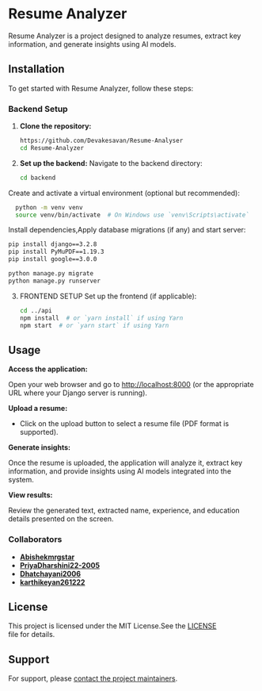 # Resume Analyzer

Resume Analyzer is a project designed to analyze resumes, extract key information, and generate insights using AI models.

## Installation

To get started with Resume Analyzer, follow these steps:

### Backend Setup

1. **Clone the repository:**
   ```bash
   https://github.com/Devakesavan/Resume-Analyser
   cd Resume-Analyzer
2. **Set up the backend:**
 Navigate to the backend directory:
   ```bash
   cd backend
   
 Create and activate a virtual environment (optional but recommended):
   ```bash
     python -m venv venv
     source venv/bin/activate  # On Windows use `venv\Scripts\activate`
```
 Install dependencies,Apply database migrations (if any) and start server:
  ```bash
pip install django==3.2.8
pip install PyMuPDF==1.19.3
pip install google==3.0.0

python manage.py migrate
python manage.py runserver
```
3. FRONTEND SETUP
   Set up the frontend (if applicable):
   ```bash
   cd ../api
   npm install  # or `yarn install` if using Yarn
   npm start  # or `yarn start` if using Yarn
    ```

## Usage

**Access the application:**

Open your web browser and go to [http://localhost:8000](http://localhost:8000) (or the appropriate URL where your Django server is running).

**Upload a resume:**

- Click on the upload button to select a resume file (PDF format is supported).

**Generate insights:**

Once the resume is uploaded, the application will analyze it, extract key information, and provide insights using AI models integrated into the system.

**View results:**

Review the generated text, extracted name, experience, and education details presented on the screen.

### Collaborators

- **[Abishekmrgstar](https://github.com/Abishekmrgstar)**
- **[PriyaDharshini22-2005](https://github.com/PriyaDharshini22-2005)**
- **[Dhatchayani2006](https://github.com/Dhatchayani2006)**
- **[karthikeyan261222](https://github.com/karthikeyan261222)**

## License

This project is licensed under the MIT License.See the [LICENSE](https://github.com/Devakesavan/Resume-Analyser/blob/main/LICENSE) file for details.

## Support

For support, please [contact the project maintainers](devanadhan.16102005@gmail.com).




   

